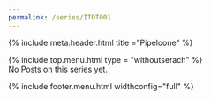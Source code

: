 ```yaml
---
permalink: /series/ITOT001
---
```


{% include meta.header.html title ="Pipeloone" %}
<body>
  <div class="whole-site">
    <div class="topmenu">
      <div class="topmenu-container">
        {% include top.menu.html type = "withoutserach" %}      
      </div>
    </div>
  </div>    

<div class="padding-container">
    No Posts on this series yet.
</div>



{% include footer.menu.html widthconfig="full" %}


